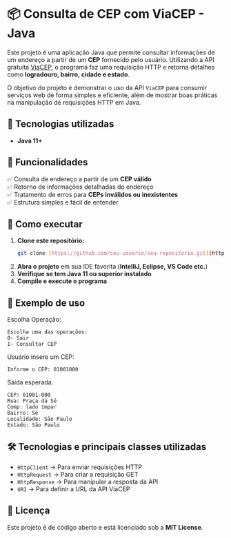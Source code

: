 # 📦 Consulta de CEP com ViaCEP - Java

Este projeto é uma aplicação Java que permite consultar informações de um endereço a partir de um **CEP** fornecido pelo usuário. Utilizando a API gratuita [ViaCEP](https://viacep.com.br/), o programa faz uma requisição HTTP e retorna detalhes como **logradouro, bairro, cidade e estado**.

O objetivo do projeto é demonstrar o uso da API `ViaCEP` para consumir serviços web de forma simples e eficiente, além de mostrar boas práticas na manipulação de requisições HTTP em Java.

## 🚀 Tecnologias utilizadas
- **Java 11+**

## 📌 Funcionalidades
✅ Consulta de endereço a partir de um **CEP válido**  
✅ Retorno de informações detalhadas do endereço  
✅ Tratamento de erros para **CEPs inválidos ou inexistentes**  
✅ Estrutura simples e fácil de entender  

## 🔧 Como executar
1. **Clone este repositório:**  
   ```bash
   git clone [https://github.com/seu-usuario/seu-repositorio.git](https://github.com/PedroFDias/BuscadorCep-API-ViaCep.git)
   ```  
2. **Abra o projeto** em sua IDE favorita (**IntelliJ, Eclipse, VS Code etc.**)  
3. **Verifique se tem Java 11 ou superior instalado**  
4. **Compile e execute o programa**  

## 📖 Exemplo de uso
Escolha Operação:
```
Escolha uma das operações: 
0- Sair
1- Consultar CEP
```
Usuário insere um CEP:  
```
Informe o CEP: 01001000
```
Saída esperada:  
```
CEP: 01001-000
Rua: Praça da Sé
Comp: lado ímpar
Bairro: Sé
Localidade: São Paulo
Estado: São Paulo
```

## 🛠 Tecnologias e principais classes utilizadas
- `HttpClient` → Para enviar requisições HTTP  
- `HttpRequest` → Para criar a requisição GET  
- `HttpResponse` → Para manipular a resposta da API  
- `URI` → Para definir a URL da API ViaCEP  

## 📜 Licença
Este projeto é de código aberto e está licenciado sob a **MIT License**.


